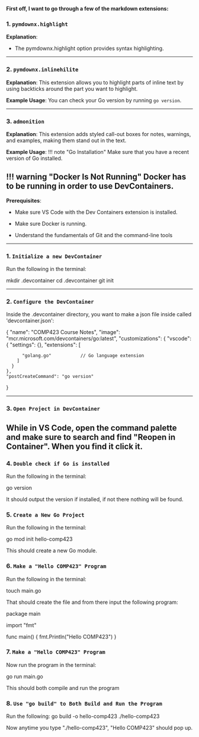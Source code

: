 **First off, I want to go through a few of the markdown extensions:**

### 1. **`pymdownx.highlight`**
**Explanation**:
- The pymdownx.highlight option provides syntax highlighting.

---

### 2. **`pymdownx.inlinehilite`**
**Explanation**:
This extension allows you to highlight parts of inline text by using backticks around the part you want to highlight.

**Example Usage**:
You can check your Go version by running `go version`.


---

### 3. **`admonition`**
**Explanation**:
This extension adds styled call-out boxes for notes, warnings, and examples, making them stand out in the text.

**Example Usage**:
!!! note "Go Installation"
    Make sure that you have a recent version of Go installed.

!!! warning "Docker Is Not Running"
    Docker has to be running in order to use DevContainers.
---

**Prerequisites**:

- Make sure VS Code with the Dev Containers extension is installed.

- Make sure Docker is running.

- Understand the fundamentals of Git and the command-line tools

---
### 1. **`Initialize a new DevContainer`**
Run the following in the terminal: 

mkdir .devcontainer
cd .devcontainer
git init


---

### 2. **`Configure the DevContainer`**
Inside the .devcontainer directory, you want to make a json file inside called 'devcontainer.json':

{
    "name": "COMP423 Course Notes",
    "image": "mcr.microsoft.com/devcontainers/go:latest",
    "customizations": {
      "vscode": {
        "settings": {},
        "extensions": [
          
          "golang.go"           // Go language extension
        ]
      }
    },
    "postCreateCommand": "go version"
  }

---
### 3. **`Open Project in DevContainer`**
While in VS Code, open the command palette and make sure to search and find "Reopen in Container". When you find it click it.
---

### 4. **`Double check if Go is installed`**
Run the following in the terminal: 

go version

It should output the version if installed, if not there nothing will be found.

### 5. **`Create a New Go Project`**

Run the following in the terminal: 

go mod init hello-comp423

This should create a new Go module.

### 6. **`Make a "Hello COMP423" Program`**

Run the following in the terminal: 

touch main.go

That should create the file and from there input the following program:

package main

import "fmt"

func main() {
    fmt.Println("Hello COMP423")
}


### 7. **`Make a "Hello COMP423" Program`**
Now run the program in the terminal:

go run main.go

This should both compile and run the program

### 8. **`Use "go build" to Both Build and Run the Program`**

Run the following:
go build -o hello-comp423
./hello-comp423

Now anytime you type "./hello-comp423", "Hello COMP423" should pop up.